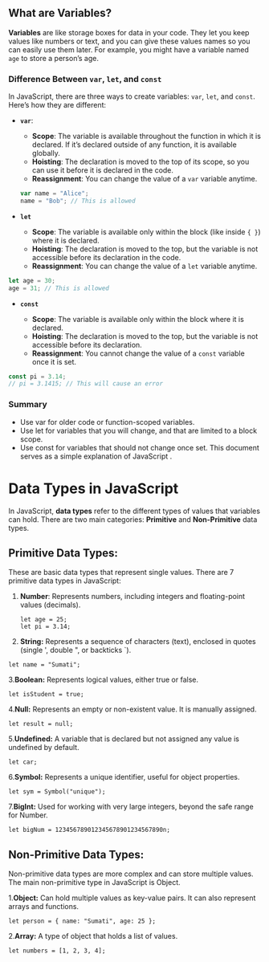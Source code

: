 ## What are Variables?

**Variables** are like storage boxes for data in your code. They let you keep values like numbers or text, and you can give these values names so you can easily use them later. For example, you might have a variable named `age` to store a person’s age.

### Difference Between `var`, `let`, and `const`

In JavaScript, there are three ways to create variables: `var`, `let`, and `const`. Here’s how they are different:

- **`var`**:
  - **Scope**: The variable is available throughout the function in which it is declared. If it’s declared outside of any function, it is available globally.
  - **Hoisting**: The declaration is moved to the top of its scope, so you can use it before it is declared in the code.
  - **Reassignment**: You can change the value of a `var` variable anytime.

  ```js
  var name = "Alice";
  name = "Bob"; // This is allowed
   ```

- **`let`**

   - **Scope**: The variable is available only within the block (like inside `{ }`) where it is declared.
   - **Hoisting**: The declaration is moved to the top, but the variable is not accessible before its declaration in the code.
   - **Reassignment**: You can change the value of a `let` variable anytime.

```javascript
let age = 30;
age = 31; // This is allowed
```
- **`const`**

    - **Scope**: The variable is available only within the block where it is declared.
    - **Hoisting**: The declaration is moved to the top, but the variable is not accessible before its declaration.
    - **Reassignment**: You cannot change the value of a `const` variable once it is set.

```javascript
const pi = 3.14;
// pi = 3.1415; // This will cause an error
```
### Summary
- Use var for older code or function-scoped variables.
- Use let for variables that you will change, and that are limited to a block scope.
- Use const for variables that should not change once set.
This document serves as a simple explanation of JavaScript .

# Data Types in JavaScript

In JavaScript, **data types** refer to the different types of values that variables can hold. There are two main categories: **Primitive** and **Non-Primitive** data types.

## Primitive Data Types:
These are basic data types that represent single values. There are 7 primitive data types in JavaScript:

1. **Number**: Represents numbers, including integers and floating-point values (decimals).
   ```
   let age = 25;
   let pi = 3.14;
   ```
2. **String:** Represents a sequence of characters (text), enclosed in quotes (single ', double ", or backticks `).
```
let name = "Sumati";
```
3.**Boolean:**  Represents logical values, either true or false.
```
let isStudent = true;
```
4.**Null:** Represents an empty or non-existent value. It is manually assigned.
```
let result = null;
```
5.**Undefined:** A variable that is declared but not assigned any value is undefined by default.
```
let car;
```
6.**Symbol:** Represents a unique identifier, useful for object properties.
```
let sym = Symbol("unique");
```
7.**BigInt:** Used for working with very large integers, beyond the safe range for Number.
```
let bigNum = 123456789012345678901234567890n;
```
## Non-Primitive Data Types:
Non-primitive data types are more complex and can store multiple values. The main non-primitive type in JavaScript is Object.

1.**Object:** Can hold multiple values as key-value pairs. It can also represent arrays and functions.
```
let person = { name: "Sumati", age: 25 };
```
2.**Array:** A type of object that holds a list of values.

```
let numbers = [1, 2, 3, 4];
```

